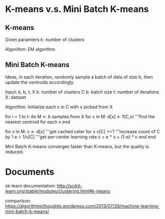 # K-means v.s. Mini Batch K-means

## K-means

Given paramters
k: number of clusters

Algorithm: EM algorithm.



## Mini Batch K-means

Ideas, in each iteration, randomly sample a batch of data of size b, then update the centroids accordingly.

Input: k, b, t, X
k: number of clusters C
b: batch size
t: number of iterations
X: dataset


Algorithm:
Initialize each c in C with x picked from X

for i = 1 to t: do
  M <- b samples from X
  for x in M:
    d[x] <- f(C,x)  '''find the nearest centroid for each x
  end 
   
  for x in M:
    c <- d[x]   '''get cached ceter for x
    v[C] +=1    '''increase count of C by 1
    e = 1/v[C]   '''get per-center learning rate
    c = e * x + (1-e) * c
  end
end



Mini Batch K-means converges faster than K-means, but the quality is reduced.


# Documents
sk-learn documentation: 
http://scikit-learn.org/stable/modules/clustering.html#k-means

comparison:
https://algorithmicthoughts.wordpress.com/2013/07/26/machine-learning-mini-batch-k-means/
    



